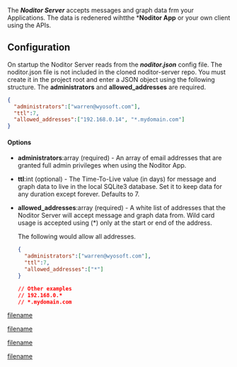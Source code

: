 The ***Noditor Server*** accepts messages and graph data frm your Applications. The data is redenered wihtthe ***Noditor App** or your own client using the APIs.

## Configuration

On startup the Noditor Server reads from the ***noditor.json*** config file. The noditor.json file is not included in the cloned noditor-server repo. You must create it in the project root and enter a JSON object using the following structure. The **administrators** and **allowed_addresses** are required.


```json
{
  "administrators":["warren@wyosoft.com"],
  "ttl":7,
  "allowed_addresses":["192.168.0.14", "*.mydomain.com"]
}
```

#### Options

* **administrators**:array (required) - An array of email addresses that are granted full admin privileges when using the Noditor App.

* **ttl**:int (optional) - The Time-To-Live value (in days) for message and graph data to live in the local SQLite3 database. Set it to keep data for any duration except forever. Defaults to 7. 

* **allowed_addresses**:array (required) - A white list of addresses that the Noditor Server will accept message and graph data from. Wild card usage is accepted using (*) only at the start or end of the address.

  The following would allow all addresses.

  ```json
  {
    "administrators":["warren@wyosoft.com"],
    "ttl":7,
    "allowed_addresses":["*"]
  }

  // Other examples
  // 192.168.0.*
  // *.mydomain.com

  ```

[filename](keys.md ':include')


[filename](messages.md ':include')

[filename](graphs.md ':include')


[filename](db.md ':include')